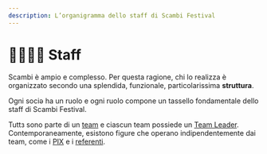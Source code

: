 ```yaml
---
description: L’organigramma dello staff di Scambi Festival
---
```


# 👩👩👧👦 Staff

Scambi è ampio e complesso. Per questa ragione, chi lo realizza è organizzato secondo una splendida, funzionale, particolarissima **struttura**.

Ogni sociə ha un ruolo e ogni ruolo compone un tassello fondamentale dello staff di Scambi Festival.

Tuttз sono parte di un [team](teams.md) e ciascun team possiede un [Team Leader](team-leaders.md). Contemporaneamente, esistono figure che operano indipendentemente dai team, come i [PIX](pix.md) e i [referenti](referente.md).
